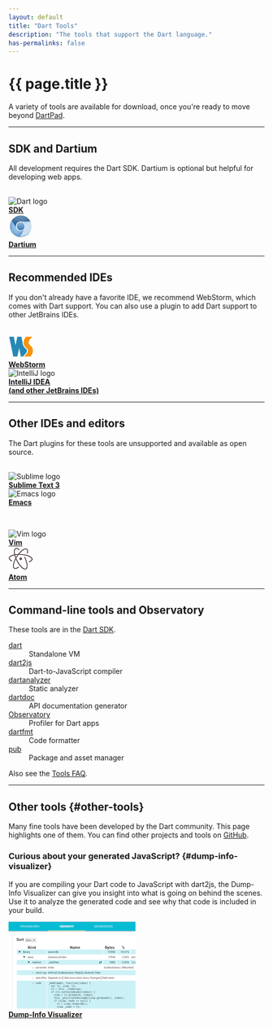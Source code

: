 ```yaml
---
layout: default
title: "Dart Tools"
description: "The tools that support the Dart language."
has-permalinks: false
---
```



# {{ page.title }}

A variety of tools are available for download,
once you're ready to move beyond
<a href="{{site.custom.dartpad.direct-link}}"
   target="_blank">DartPad</a>.

---

<a name="tools"></a>
<h2>SDK and Dartium</h2>

All development requires the Dart SDK.
Dartium is optional but helpful for developing web apps.

<br>

<div class="row">
  <div class="col-md-6">
    <div class="media">
        <img class="pull-left media-object"
             src="images/dart-logo-48.png"
             alt="Dart logo">
      <div class="media-body">
        <a href="sdk/"><b>SDK</b></a>
      </div>
    </div>
  </div>

  <div class="col-md-6">
    <div class="media">
        <img class="pull-left media-object"
             src="images/dartium-logo-48.jpg"
             alt="Dart logo" />
      <div class="media-body">
        <a href="dartium/"><b>Dartium</b></a>
      </div>
    </div>
  </div>
</div>

---

<a name="ides"></a>
<h2>Recommended IDEs</h2>

If you don't already have a favorite IDE,
we recommend WebStorm,
which comes with Dart support.
You can also use a plugin to add Dart support to other JetBrains IDEs.

<br>

<div class="row">
  <div class="col-md-6">
    <div class="media">
        <img class="pull-left media-object"
             src="images/webstorm.png"
             alt="WebStorm logo">
      <div class="media-body">
        <a href="webstorm/"><b>WebStorm</b></a>
      </div>
    </div>
  </div>

  <div class="col-md-6">
    <div class="media">
        <img class="pull-left media-object"
             src="images/IntellIJ-IDEA.png"
             alt="IntelliJ logo">
      <div class="media-body">
        <a href="jetbrains-plugin/"><b>IntelliJ IDEA<br>
          (and other JetBrains IDEs)</b></a>
      </div>
    </div>
  </div>
</div>

---

<a name="plugins"></a>
<h2>Other IDEs and editors</h2>

The Dart plugins for these tools
are unsupported and available as open source.

<br>

<div class="row">
  <div class="col-md-6">
    <div class="media">
        <img class="pull-left media-object"
             src="images/sublime.png"
             alt="Sublime logo">
      <div class="media-body">
         <a href="https://github.com/dart-lang/dart-sublime-bundle#readme"><b>Sublime Text 3</b></a>
      </div>
    </div>
  </div>

  <div class="col-md-6">
    <div class="media">
        <img class="pull-left media-object"
             src="images/emacs.png"
             alt="Emacs logo">
      <div class="media-body">
        <a href="https://github.com/nex3/dart-mode"><b>Emacs</b></a>
      </div>
    </div>
  </div>
</div>

&nbsp;

<div class="row">
  <div class="col-md-6">
    <div class="media">
        <img class="pull-left media-object"
             src="images/vim.png"
             alt="Vim logo">
      <div class="media-body">
        <a href="https://github.com/dart-lang/dart-vim-plugin"><b>Vim</b></a>
      </div>
    </div>
  </div>

  <div class="col-md-6">
    <div class="media">
        <img class="pull-left media-object"
             src="images/atom-logo.png"
             alt="Atom logo">
      <div class="media-body">
        <a href="https://github.com/dart-atom/dartlang/"><b>Atom</b></a>
      </div>
    </div>
  </div>

</div>

---

<a name="other-tools"></a>
<h2>Command-line tools and Observatory</h2>

These tools are in the [Dart SDK](/tools/sdk).

<div class="row">
  <div class="col-md-4">
    <dt> <a href="/tools/dart-vm">dart</a> </dt>
      <dd>Standalone VM </dd>
    <dt> <a href="/tools/dart2js/">dart2js</a> </dt>
      <dd>Dart-to-JavaScript compiler </dd>
  </div>
  <div class="col-md-4">
    <dt> <a href="https://github.com/dart-lang/analyzer_cli#dartanalyzer">dartanalyzer</a> </dt>
      <dd>Static analyzer </dd>
    <dt> <a href="https://github.com/dart-lang/dartdoc#dartdoc">dartdoc</a> </dt>
      <dd>API documentation generator </dd>
    <dt> <a href="https://dart-lang.github.io/observatory/">Observatory</a> </dt>
      <dd>Profiler for Dart apps</dd>
  </div>
  <div class="col-md-4">
    <dt> <a href="https://github.com/dart-lang/dart_style#readme">dartfmt</a> </dt>
      <dd>Code formatter</dd>
    <dt> <a href="/tools/pub/">pub</a> </dt>
      <dd>Package and asset manager </dd>
  </div>
</div>

Also see the <a href="/tools/faq.html">Tools FAQ</a>.

---

## Other tools {#other-tools}

Many fine tools have been developed by the Dart community.
This page highlights one of them. You can find other projects and tools on
[GitHub](https://github.com/search?l=Dart&q=dart&type=Repositories).

### Curious about your generated JavaScript? {#dump-info-visualizer}

If you are compiling your Dart code to JavaScript with dart2js,
the Dump-Info Visualizer can give you insight into what is going on
behind the scenes.
Use it to analyze the generated code and see why that code is included in
your build.

<div class="media">
      <img class="pull-left media-object"
         src="images/dump-info-viewer.png"
         alt="sample Dump-info visualizer output">
  <div class="media-body">
    <a href="https://github.com/dart-lang/dump-info-visualizer"><b>Dump-Info Visualizer</b></a>
  </div>
</div>
